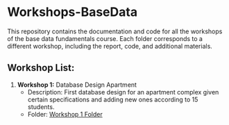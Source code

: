 # Workshops-BaseData
This repository contains the documentation and code for all the workshops of the base data fundamentals course. Each folder corresponds to a different workshop, including the report, code, and additional materials.

## Workshop List:
1. **Workshop 1:** Database Design Apartment
   - Description: First database design for an apartment complex given certain specifications and adding new ones according to 15 students.
   - Folder: [Workshop 1 Folder](./Workshop1/)
